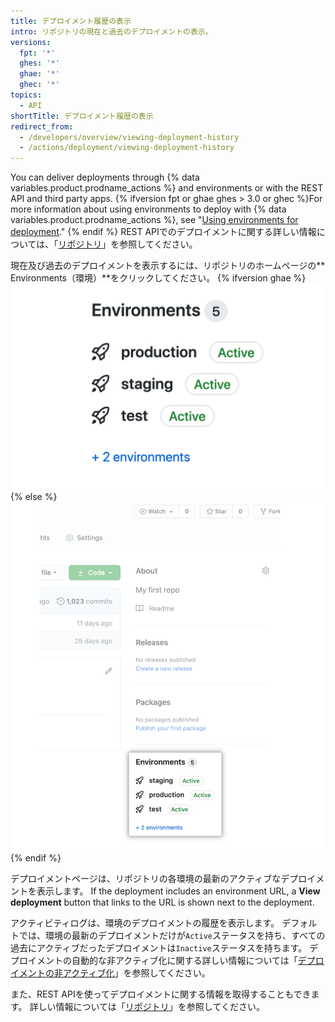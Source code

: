 ```yaml
---
title: デプロイメント履歴の表示
intro: リポジトリの現在と過去のデプロイメントの表示。
versions:
  fpt: '*'
  ghes: '*'
  ghae: '*'
  ghec: '*'
topics:
  - API
shortTitle: デプロイメント履歴の表示
redirect_from:
  - /developers/overview/viewing-deployment-history
  - /actions/deployment/viewing-deployment-history
---
```



You can deliver deployments through {% data variables.product.prodname_actions %} and environments or with the REST API and third party apps. {% ifversion fpt or ghae ghes > 3.0 or ghec %}For more information about using environments to deploy with {% data variables.product.prodname_actions %}, see "[Using environments for deployment](/actions/deployment/using-environments-for-deployment)." {% endif %} REST APIでのデプロイメントに関する詳しい情報については、「[リポジトリ](/rest/reference/repos#deployments)」を参照してください。

現在及び過去のデプロイメントを表示するには、リポジトリのホームページの** Environments（環境）**をクリックしてください。
{% ifversion ghae %}
![環境](/assets/images/enterprise/2.22/environments-sidebar.png){% else %}
![Environments](/assets/images/environments-sidebar.png){% endif %}

デプロイメントページは、リポジトリの各環境の最新のアクティブなデプロイメントを表示します。 If the deployment includes an environment URL, a **View deployment** button that links to the URL is shown next to the deployment.

アクティビティログは、環境のデプロイメントの履歴を表示します。 デフォルトでは、環境の最新のデプロイメントだけが`Active`ステータスを持ち、すべての過去にアクティブだったデプロイメントは`Inactive`ステータスを持ちます。 デプロイメントの自動的な非アクティブ化に関する詳しい情報については「[デプロイメントの非アクティブ化](/rest/reference/deployments#inactive-deployments)」を参照してください。

また、REST APIを使ってデプロイメントに関する情報を取得することもできます。 詳しい情報については「[リポジトリ](/rest/reference/repos#deployments)」を参照してください。
